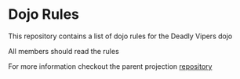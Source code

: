 Dojo Rules
==========

This repository contains a list of dojo rules for the Deadly Vipers dojo 

All members should read the rules

For more information checkout the parent projection [repository](https://github.com/deadlyvipers)


